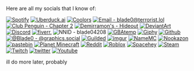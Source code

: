 Here are all my socials that I know of:

[![Spotify](https://img.shields.io/badge/Spotify-1cb953?logo=spotify&logoColor=white)](https://open.spotify.com/user/2ijadqsum77fosekojrm9lrom)
[![Uberduck.ai](https://img.shields.io/badge/Uberduck.ai-yellow?logo=duck&logoColor=white)](https://app.uberduck.ai/profile/Blade0)
[![Coolors](https://img.shields.io/badge/Coolors-blue?logo=coolors&logoColor=white)](https://coolors.co/u/Blade0)
[![Email - blade0@terrorist.lol](https://img.shields.io/badge/Email-blade0%40terrorist.lol-white?logo=gmail&logoColor=white)](mailto:blade0@terrorist.lol)
[![Club Penguin - Chapter 2](https://img.shields.io/badge/Club_Penguin-Chapter_2-blue)](https://cpchapter2.com/)
[![Demirramon's - Hideout](https://img.shields.io/badge/Demirramon's-Hideout-blue)](https://www.demirramon.com/profile/user/Blade0)
[![DeviantArt](https://img.shields.io/badge/DeviantArt-05CC47?logo=deviantart&logoColor=white)](https://www.deviantart.com/blade04208)
[![Discord](https://img.shields.io/badge/Discord-5865F2?logo=discord&logoColor=white)](https://discord.gg/bUGQf2gngh)
[![fiverr.](https://img.shields.io/badge/fiverr.-green?logo=fiverr&logoColor=white)](https://www.fiverr.com/blade04208)
![NNID - blade04208](https://img.shields.io/badge/NNID-blade04208-FF7D00?logo=nintendo-network&logoColor=white)
[![GBAtemp](https://img.shields.io/badge/GBAtemp-718fa8?logo=plus-codes&logoColor=white)](https://gbatemp.net/members/blade0.640862/)
[![Giphy](https://img.shields.io/badge/Giphy-FF6666?logo=giphy&logoColor=white)](https://giphy.com/channel/Blade04208)
[![Github](https://img.shields.io/badge/Github-161b22?logo=github&logoColor=white)](https://github.com/Blade04208)
[![@Blade0 - @graphics.social](https://img.shields.io/badge/%40Blade0-%40graphics.social-6364FF?logo=mastodon&logoColor=white)](https://graphics.social/@Blade04208)
[![Guilded](https://img.shields.io/badge/Guilded-F5C400?logo=guilded&logoColor=black)](https://www.guilded.gg/u/Blade0)
[![imgur](https://img.shields.io/badge/imgur-1BB76E?logo=imgur&logoColor=white)](https://imgur.com/user/Blade04208)
[![NameMC](https://img.shields.io/badge/NameMC-black)](https://namemc.com/profile/Blade04208.1)
[![Nookazon](https://img.shields.io/badge/Nookazon-brightgreen?logo=leaflet&logoColor=white)](https://nookazon.com/profile/2423412869)
[![pastebin](https://img.shields.io/badge/pastebin-white?logo=pastebin&logoColor=black)](https://pastebin.com/u/Blade0)
[![Planet Minecraft](https://img.shields.io/badge/Planet_Minecraft-green)](https://www.planetminecraft.com/member/blade0/)
[![Reddit](https://img.shields.io/badge/Reddit-FF4500?logo=reddit&logoColor=white)](https://www.planetminecraft.com/member/blade0/)
[![Roblox](https://img.shields.io/badge/Roblox-white?logo=roblox&logoColor=black)](https://rblx.name/1046471338)
[![Spacehey](https://img.shields.io/badge/Spacehey-blue?logo=myspace&logoColor=white)](https://spacehey.com/blade0)
[![Steam](https://img.shields.io/badge/Steam-black?logo=steam&logoColor=white)](https://steamcommunity.com/id/blade04208)
[![Twitch](https://img.shields.io/badge/Twitch-9146FF?logo=twitch&logoColor=white)](https://www.twitch.tv/blade04208)
[![twitter](https://img.shields.io/badge/twitter-1DA1F2?logo=twitter&logoColor=white)](https://twitter.com/Blade04208)
[![Youtube](https://img.shields.io/badge/Youtube-FF0000?logo=youtube&logoColor=white)](https://www.youtube.com/channel/UCgFSMCcsD2gkzXNp0IpPNAQ)


ill do more later, probably

